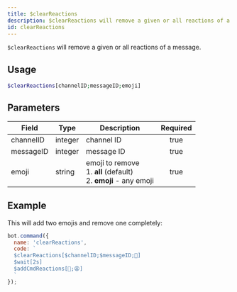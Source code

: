 ```yaml
---
title: $clearReactions
description: $clearReactions will remove a given or all reactions of a message.
id: clearReactions
---
```


`$clearReactions` will remove a given or all reactions of a message.

## Usage

```php
$clearReactions[channelID;messageID;emoji]
```

## Parameters 


| Field     | Type    | Description                                                                 | Required |
| --------- | ------- | --------------------------------------------------------------------------- |:--------:|
| channelID | integer | channel ID                                                                  |    true   |
| messageID | integer | message ID                                                                  |    true   |
| emoji     | string  | emoji to remove <br /> 1. **all** (default) <br /> 2. **emoji** - any emoji |    true   |


## Example

This will add two emojis and remove one completely:

```javascript
bot.command({
  name: 'clearReactions',
  code: `
  $clearReactions[$channelID;$messageID;🥱]
  $wait[2s]
  $addCmdReactions[🥱;😩]
  `
});
```

